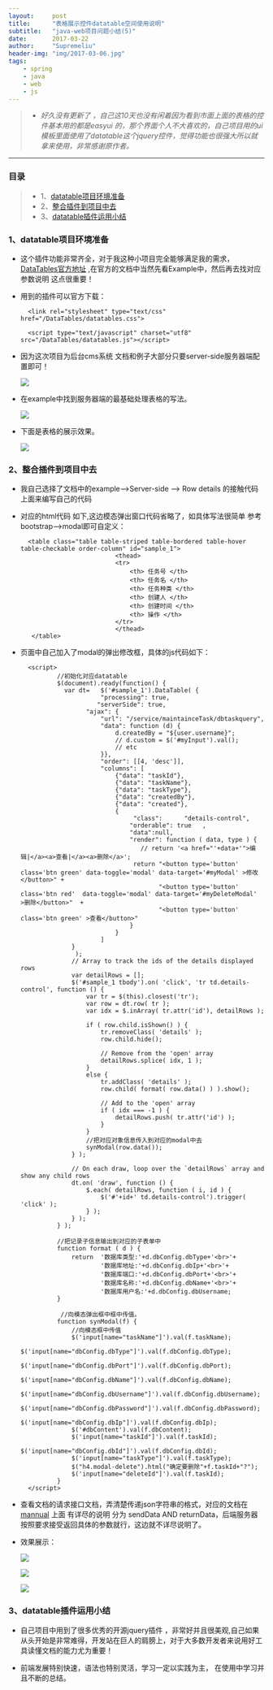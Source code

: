 ```yaml
---
layout:     post
title:      "表格展示控件datatable空间使用说明"
subtitle:   "java-web项目问题小结(5)"
date:       2017-03-22
author:     "Supremeliu"
header-img: "img/2017-03-06.jpg"
tags:
    - spring
    - java
    - web
    - js
---
```




>* *好久没有更新了 ，自己这10天也没有闲着因为看到市面上面的表格的控件基本用的都是easyui 的，那个界面个人不大喜欢的，自己项目用的ui模板里面使用了datatable这个jquery控件，觉得功能也很强大所以就拿来使用，非常感谢原作者。*


---

### 目录

>*  1、[datatable项目环境准备](#build1)
>*  2、[整合插件到项目中去](#build2)
>*  3、[datatable插件运用小结](#build3)



###  1、datatable项目环境准备

* 这个插件功能非常齐全，对于我这种小项目完全能够满足我的需求，[DataTables官方地址](https://datatables.net/) ,在官方的文档中当然先看Example中，然后再去找对应参数说明 这点很重要！

* 用到的插件可以官方下载：

		<link rel="stylesheet" type="text/css" href="/DataTables/datatables.css">
 
		<script type="text/javascript" charset="utf8" src="/DataTables/datatables.js"></script>


* 因为这次项目为后台cms系统 文档和例子大部分只要server-side服务器端配置即可！

	![](http://i1.piimg.com/567571/c5e8871120ecafce.png)

*  在example中找到服务器端的最基础处理表格的写法。

	![](http://i1.piimg.com/567571/186ab79a4903b417.png)
	
*  下面是表格的展示效果。

	![](http://i1.piimg.com/567571/a59175f9cc3a56cc.png)




<p id="build2"></p>

### 2、整合插件到项目中去



* 我自己选择了文档中的example-->Server-side --> Row details  的接触代码上面来编写自己的代码

* 对应的html代码 如下,这边模态弹出窗口代码省略了，如具体写法很简单 参考 bootstrap-->modal即可自定义：
					
					
		<table class="table table-striped table-bordered table-hover table-checkable order-column" id="sample_1">
		                        <thead>
		                        <tr>
		                            <th> 任务号 </th>
		                            <th> 任务名 </th>
		                            <th> 任务种类 </th>
		                            <th> 创建人 </th>
		                            <th> 创建时间 </th>
		                            <th> 操作 </th>
		                        </tr>
		                        </thead>
		 </table>


* 页面中自己加入了modal的弹出修改框，具体的js代码如下：

		<script>
				//初始化对应datatable
                $(document).ready(function() {
                  var dt=   $('#sample_1').DataTable( {
                            "processing": true,
                           "serverSide": true,
                        "ajax": {
                            "url": "/service/maintainceTask/dbtaskquery",
                            "data": function (d) {
                                d.createdBy = "${user.username}";
                                // d.custom = $('#myInput').val();
                                // etc
                            }},
                            "order": [[4, 'desc']],
                            "columns": [
                                {"data": "taskId"},
                                {"data": "taskName"},
                                {"data": "taskType"},
                                {"data": "createdBy"},
                                {"data": "created"},
                                {
                                     "class":      "details-control",
                                    "orderable": true   ,
                                    "data":null,
                                    "render": function ( data, type ) {
                                       // return '<a href="'+data+'">编辑|</a><a>查看|</a><a>删除</a>';
                                     return "<button type='button' class='btn green' data-toggle='modal' data-target='#myModal' >修改</button>" +
                                            "<button type='button' class='btn red'  data-toggle='modal' data-target='#myDeleteModal'  >删除</button>"  +
                                            "<button type='button' class='btn green' >查看</button>"
                                    }
                                }
                            ]
                    }
                     );
                    // Array to track the ids of the details displayed rows
                    var detailRows = [];
                    $('#sample_1 tbody').on( 'click', 'tr td.details-control', function () {
                        var tr = $(this).closest('tr');
                        var row = dt.row( tr );
                        var idx = $.inArray( tr.attr('id'), detailRows );

                        if ( row.child.isShown() ) {
                            tr.removeClass( 'details' );
                            row.child.hide();

                            // Remove from the 'open' array
                            detailRows.splice( idx, 1 );
                        }
                        else {
                            tr.addClass( 'details' );
                            row.child( format( row.data() ) ).show();

                            // Add to the 'open' array
                            if ( idx === -1 ) {
                                detailRows.push( tr.attr('id') );
                            }
                        }
                        //把对应对象信息传入到对应的modal中去
                        synModal(row.data());
                    } );

                    // On each draw, loop over the `detailRows` array and show any child rows
                    dt.on( 'draw', function () {
                        $.each( detailRows, function ( i, id ) {
                            $('#'+id+' td.details-control').trigger( 'click' );
                        } );
                    } );
                } );

                //把记录子信息输出到对应的子表单中
                function format ( d ) {
                    return  '数据库类型:'+d.dbConfig.dbType+'<br>'+
                            '数据库地址:'+d.dbConfig.dbIp+'<br>'+
                            '数据库端口:'+d.dbConfig.dbPort+'<br>'+
                            '数据库名称:'+d.dbConfig.dbName+'<br>'+
                            '数据库用户名:'+d.dbConfig.dbUsername;
                }
                
                 //向模态弹出框中框中传值。
                function synModal(f) {
                    //向模态框中传值
                    $('input[name="taskName"]').val(f.taskName);
                    $('input[name="dbConfig.dbType"]').val(f.dbConfig.dbType);
                    $('input[name="dbConfig.dbPort"]').val(f.dbConfig.dbPort);
                    $('input[name="dbConfig.dbName"]').val(f.dbConfig.dbName);
                    $('input[name="dbConfig.dbUsername"]').val(f.dbConfig.dbUsername);
                    $('input[name="dbConfig.dbPassword"]').val(f.dbConfig.dbPassword);
                    $('input[name="dbConfig.dbIp"]').val(f.dbConfig.dbIp);
                    $('#dbContent').val(f.dbContent);
                    $('input[name="taskId"]').val(f.taskId);
                    $('input[name="dbConfig.dbId"]').val(f.dbConfig.dbId);
                    $('input[name="taskType"]').val(f.taskType);
                    $("h4.modal-delete").html("确定要删除"+f.taskId+"?");
                    $('input[name="deleteId"]').val(f.taskId);
                }
	    </script>


* 查看文档的请求接口文档，弄清楚传递json字符串的格式，对应的文档在 [mannual](https://datatables.net/manual/server-side)  上面  有详尽的说明 分为  sendData  AND returnData，后端服务器按照要求接受返回具体的参数就行，这边就不详尽说明了。


* 效果展示：

	![](http://i4.buimg.com/567571/d53731d59f2eef04.png)
	
	
	![](http://i4.buimg.com/567571/9fb79bd0cff7892c.png)


	![](http://i4.buimg.com/567571/49efc4ac30b5f7d3.png)
	
	
<p  id ="build3"></p>

### 3、datatable插件运用小结
* 自己项目中用到了很多优秀的开源jquery插件 ，非常好并且很美观,自己如果从头开始是非常难得，开发站在巨人的肩膀上，对于大多数开发者来说用好工具读懂文档的能力尤为重要！

* 前端发展特别快速，语法也特别灵活，学习一定以实践为主， 在使用中学习并且不断的总结。








